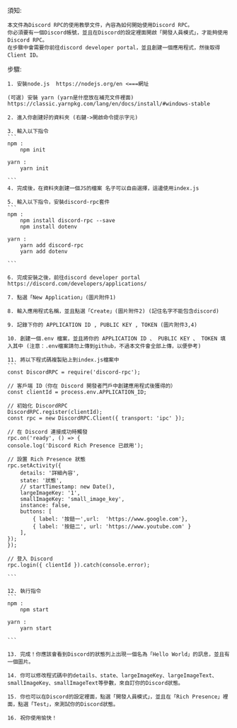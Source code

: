 須知: 

    本文件為Discord RPC的使用教學文件，內容為如何開始使用Discord RPC。
    你必須要有一個Discord帳號，並且在Discord的設定裡面開啟「開發人員模式」，才能夠使用Discord RPC。
    在步驟中會需要你前往discord developer portal，並且創建一個應用程式，然後取得Client ID。


步驟:

    1. 安裝node.js  https://nodejs.org/en <===網址

    (可選) 安裝 yarn (yarn是什麼放在補充文件裡面) https://classic.yarnpkg.com/lang/en/docs/install/#windows-stable

    2. 進入你創建好的資料夾 (右鍵->開啟命令提示字元)

    3. 輸入以下指令
    ```
    npm :
        npm init

    yarn :
        yarn init

    ```
    4. 完成後，在資料夾創建一個JS的檔案 名子可以自由選擇，這邊使用index.js

    5. 輸入以下指令，安裝discord-rpc套件
    ```
    npm :
        npm install discord-rpc --save
        npm install dotenv

    yarn :
        yarn add discord-rpc
        yarn add dotenv

    ```

    6. 完成安裝之後，前往discord developer portal https://discord.com/developers/applications/

    7. 點選「New Application」(圖片附件1)

    8. 輸入應用程式名稱，並且點選「Create」(圖片附件2) (記住名字不能包含discord)

    9. 記錄下你的 APPLICATION ID , PUBLIC KEY , TOKEN (圖片附件3,4)

    10. 創建一個.env 檔案，並且將你的 APPLICATION ID 、 PUBLIC KEY 、 TOKEN 填入其中 (注意：.env檔案請勿上傳到github，不過本文件會全部上傳，以便參考)

    11. 將以下程式碼複製貼上到index.js檔案中
    ```
    const DiscordRPC = require('discord-rpc');

    // 客戶端 ID（你在 Discord 開發者門戶中創建應用程式後獲得的）
    const clientId = process.env.APPLICATION_ID;

    // 初始化 DiscordRPC
    DiscordRPC.register(clientId);
    const rpc = new DiscordRPC.Client({ transport: 'ipc' });

    // 在 Discord 連接成功時觸發
    rpc.on('ready', () => {
    console.log('Discord Rich Presence 已啟用');
    
    // 設置 Rich Presence 狀態
    rpc.setActivity({
        details: '詳細內容',
        state: '狀態',
        // startTimestamp: new Date(),
        largeImageKey: '1',
        smallImageKey: 'small_image_key',
        instance: false,
        buttons: [
            { label: '按鈕一',url:  'https://www.google.com'},
            { label: '按鈕二', url: 'https://www.youtube.com' }
        ],
    });
    });

    // 登入 Discord
    rpc.login({ clientId }).catch(console.error);
    
    ```

    12. 執行指令
    ```
    npm :
        npm start

    yarn :
        yarn start

    ```

    13. 完成！你應該會看到Discord的狀態列上出現一個名為「Hello World」的訊息，並且有一個圖片。

    14. 你可以修改程式碼中的details、state、largeImageKey、largeImageText、smallImageKey、smallImageText等參數，來自訂你的Discord狀態。

    15. 你也可以在Discord的設定裡面，點選「開發人員模式」，並且在「Rich Presence」裡面，點選「Test」，來測試你的Discord狀態。

    16. 祝你使用愉快！
